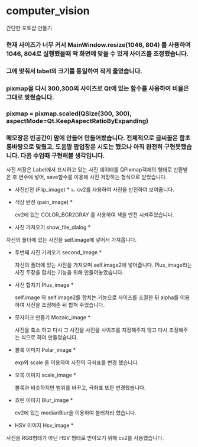 
# computer_vision
간단한 포토샵 만들기

### 현재 사이즈가 너무 커서 MainWindow.resize(1046, 804) 를 사용하여 1046, 804로 실행했을때 딱 화면에 맞을 수 있게 사이즈를 조정했습니다.
### 그에 맞춰서 label의 크기를 통일하여 작게 줄였습니다.
### pixmap을 다시 300,300의 사이즈로 Qt에 있는 함수를 사용하여 비율은 그대로 맞췄습니다.
### pixmap = pixmap.scaled(QSize(300, 300), aspectMode=Qt.KeepAspectRatioByExpanding)
### 메모장은 빈공간이 맘에 안들어 만들어봤습니다. 전체적으로 글씨꼴은 함초롱바탕으로 맞췄고, 도움말 팝업창은 시도는 했으나 아직 완전히 구현못했습니다. 다음 수업때 구현해볼 생각입니다.

사진 저장은 Label에서 표시하고 있는 사진 데이터를 QPixmap객체의 형태로 반환받은 후 변수에 넣어, save함수를 이용해 사진 저장하는 형식으로 받았습니다.

* 사진반전 (Flip_image) *
  ㄴ
  cv2를 사용하여 사진을 반전하여 보여줍니다.
  
* 색상 반전 (pain_image) *
  
  cv2에 있는 COLOR_BGR2GRAY 를 사용하여 색을 반전 시켜주었습니다.
  
*  사진 가져오기 show_file_dialog *
  
  자신의 폴더에 있는 사진을 self.image에 넣어서 가져옵니다.

* 두번째 사진 가져오기 second_image *
  
  자신의 폴더에 있는 사진을 가져오며 self.image2에 넣어줍니다.
  Plus_image라는 사진 두장을 합치는 기능을 위해 만들어놓았습니다.
  
* 사진 합치기 Plus_image *
  
  self.image 와 self.image2를 합치는 기능으로 사이즈를 조절한 뒤 alpha를 이용하여 사진을 조정해준 뒤 합쳐 주었습니다.
  
* 모자이크 만들기 Mozaic_image *

  사진을 축소 하고 다시 그 사진을 사진을 사이즈를 지정해주지 않고 다시 조정해주는 식으로 하여 만들었습니다.
  
* 볼록 이미지 Polar_image  *

  exp와 scale 을 이용하여 사진의  극좌표를 변경 했습니다.
  
* 오목 이미지 scale_image *
  
  볼록과 비슷하지만 범위를 바꾸고, 극좌표 또한 변경했습니다.
 
* 흐린 이미지 Blur_image  *
   
  cv2에 있는 medianBlur을 이용하여 블러처리 했습니다.
  
 * HSV 이미지 Hsv_image *
 
  사진을 RGB형태가 아닌 HSV 형태로 받아오기 위해 cv2를 사용했습니다.
  
